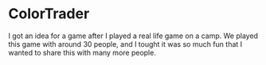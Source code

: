 # ColorTrader
I got an idea for a game after I played a real life game on a camp. We played this game with around 30 people, and I tought it was so much fun that I wanted to share this with many more people.
